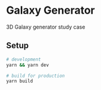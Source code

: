 # Galaxy Generator

3D Galaxy generator study case

## Setup

```sh
# development
yarn && yarn dev

# build for production
yarn build
```
